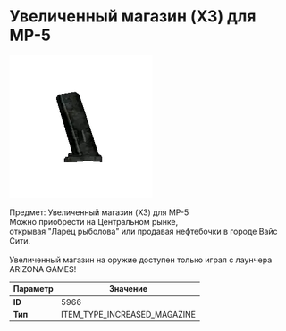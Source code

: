 # Увеличенный магазин (X3) для MP-5

![Item Image](../img/5966.webp?raw=true)

Предмет: Увеличенный магазин (X3) для MP-5<br>Можно приобрести на Центральном рынке,<br>открывая "Ларец рыболова" или продавая нефтебочки в городе Вайс Сити.<br><br>Увеличенный магазин на оружие доступен только играя с лаунчера ARIZONA GAMES!


| Параметр | Значение |
|----------|----------|
| **ID** | 5966 |
| **Тип** | ITEM_TYPE_INCREASED_MAGAZINE |


